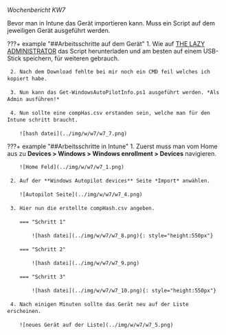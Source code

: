 *Wochenbericht KW7*

Bevor man in Intune das Gerät importieren kann. Muss ein Script auf dem jeweiligen Gerät ausgeführt werden.

???+ example "##Arbeitsschritte auf dem Gerät"
     1. Wie auf [THE LAZY ADMINISTRATOR](https://www.thelazyadministrator.com/2020/01/27/get-a-new-computers-auto-pilot-hash-without-going-through-the-out-of-box-experience-oobe/) das Script herunterladen und am besten auf einem USB-Stick speichern, für weiteren gebrauch.

     2. Nach dem Download fehlte bei mir noch ein CMD feil welches ich kopiert habe.

     3. Nun kann das Get-WindowsAutoPilotInfo.ps1 ausgeführt werden. *Als Admin ausführen!*

     4. Nun sollte eine compHas.csv erstanden sein, welche man für den Intune schritt braucht.

        ![hash datei](../img/w/w7/w7_7.png)


???+ example "##Arbeitsschritte in Intune"
     1. Zuerst muss man vom Home aus zu **Devices > Windows > Windows enrollment > Devices** navigieren.

        ![Home Feld](../img/w/w7/w7_1.png)

     2. Auf der **Windows Autopilot devices** Seite *Import* anwählen.

        ![Autopilot Seite](../img/w/w7/w7_4.png)

     3. Hier nun die erstellte compHash.csv angeben.

        === "Schritt 1"

            ![hash datei](../img/w/w7/w7_8.png){: style="height:550px"}

        === "Schritt 2"

            ![hash datei](../img/w/w7/w7_9.png)

        === "Schritt 3"

            ![hash datei](../img/w/w7/w7_10.png){: style="height:550px"}

     4. Nach einigen Minuten sollte das Gerät neu auf der Liste erscheinen.

        ![neues Gerät auf der Liste](../img/w/w7/w7_5.png)
